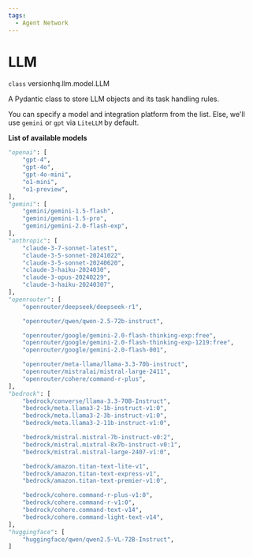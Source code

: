 ```yaml
---
tags:
  - Agent Network
---
```


# LLM

<class>`class` versionhq.llm.model.<bold>LLM<bold></class>

A Pydantic class to store LLM objects and its task handling rules.

You can specify a model and integration platform from the list. Else, we'll use `gemini` or `gpt` via `LiteLLM` by default.


**List of available models**

```python
"openai": [
    "gpt-4",
    "gpt-4o",
    "gpt-4o-mini",
    "o1-mini",
    "o1-preview",
],
"gemini": [
    "gemini/gemini-1.5-flash",
    "gemini/gemini-1.5-pro",
    "gemini/gemini-2.0-flash-exp",
],
"anthropic": [
    "claude-3-7-sonnet-latest",
    "claude-3-5-sonnet-20241022",
    "claude-3-5-sonnet-20240620",
    "claude-3-haiku-2024030",
    "claude-3-opus-20240229",
    "claude-3-haiku-20240307",
],
"openrouter": [
    "openrouter/deepseek/deepseek-r1",

    "openrouter/qwen/qwen-2.5-72b-instruct",

    "openrouter/google/gemini-2.0-flash-thinking-exp:free",
    "openrouter/google/gemini-2.0-flash-thinking-exp-1219:free",
    "openrouter/google/gemini-2.0-flash-001",

    "openrouter/meta-llama/llama-3.3-70b-instruct",
    "openrouter/mistralai/mistral-large-2411",
    "openrouter/cohere/command-r-plus",
],
"bedrock": [
    "bedrock/converse/llama-3.3-70B-Instruct",
    "bedrock/meta.llama3-2-1b-instruct-v1:0",
    "bedrock/meta.llama3-2-3b-instruct-v1:0",
    "bedrock/meta.llama3-2-11b-instruct-v1:0",

    "bedrock/mistral.mistral-7b-instruct-v0:2",
    "bedrock/mistral.mixtral-8x7b-instruct-v0:1",
    "bedrock/mistral.mistral-large-2407-v1:0",

    "bedrock/amazon.titan-text-lite-v1",
    "bedrock/amazon.titan-text-express-v1",
    "bedrock/amazon.titan-text-premier-v1:0",

    "bedrock/cohere.command-r-plus-v1:0",
    "bedrock/cohere.command-r-v1:0",
    "bedrock/cohere.command-text-v14",
    "bedrock/cohere.command-light-text-v14",
],
"huggingface": [
    "huggingface/qwen/qwen2.5-VL-72B-Instruct",
]
```
